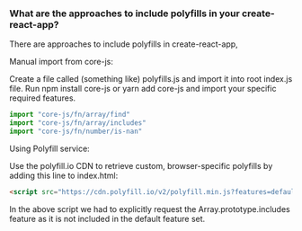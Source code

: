 ### What are the approaches to include polyfills in your create-react-app?

There are approaches to include polyfills in create-react-app,

Manual import from core-js:

Create a file called (something like) polyfills.js and import it into root index.js file. Run npm install core-js or yarn add core-js and import your specific required features.

```js
import "core-js/fn/array/find"
import "core-js/fn/array/includes"
import "core-js/fn/number/is-nan"
```

Using Polyfill service:

Use the polyfill.io CDN to retrieve custom, browser-specific polyfills by adding this line to index.html:

```html
<script src="https://cdn.polyfill.io/v2/polyfill.min.js?features=default,Array.prototype.includes"></script>
```

In the above script we had to explicitly request the Array.prototype.includes feature as it is not included in the default feature set.
